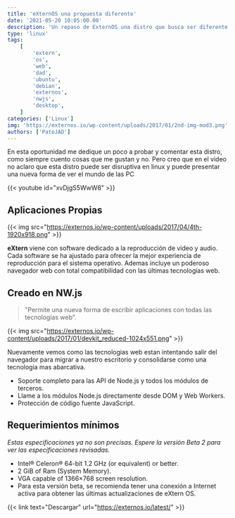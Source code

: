 ```yaml
---
title: 'eXternOS una propuesta diferente'
date: '2021-05-20 10:05:00.00'
description: 'Un repaso de ExternOS una distro que busca ser diferente a lo que nos proponene las demas'
type: 'linux'
tags:
    [
        'extern',
        'os',
        'web',
        'dad',
        'ubuntu',
        'debian',
        'externos',
        'nwjs',
        'desktop',
    ]
categories: ['Linux']
img: 'https://externos.io/wp-content/uploads/2017/01/2nd-img-mod3.png'
authors: ['PatoJAD']
---
```


En esta oportunidad me dedique un poco a probar y comentar esta distro, como siempre cuento cosas que me gustan y no. Pero creo que en el video no aclaro que esta distro puede ser disruptiva en linux y puede presentar una nueva forma de ver el mundo de las PC

{{< youtube id="xvDjgS5WwW8" >}}

## Aplicaciones Propias

{{< img src="https://externos.io/wp-content/uploads/2017/04/4th-1920x918.png" >}}

**eXtern** viene con software dedicado a la reproducción de video y audio. Cada software se ha ajustado para ofrecer la mejor experiencia de reproducción para el sistema operativo. Ademas incluye un poderoso navegador web con total compatibilidad con las últimas tecnologías web.

## Creado en NW.js

> "Permite una nueva forma de escribir aplicaciones con todas las tecnologías web".

{{< img src="https://externos.io/wp-content/uploads/2017/01/devkit_reduced-1024x551.png" >}}

Nuevamente vemos como las tecnologias web estan intentando salir del navegador para migrar a nuestro escritorio y consolidarse como una tecnologia mas abarcativa.

-   Soporte completo para las API de Node.js y todos los módulos de terceros.
-   Llame a los módulos Node.js directamente desde DOM y Web Workers.
-   Protección de código fuente JavaScript.

## Requerimientos mínimos

_Estas especificaciones ya no son precisas. Espere la versión Beta 2 para ver las especificaciones revisadas._

-   Intel® Celeron® 64-bit 1.2 GHz (or equivalent) or better.
-   2 GiB of Ram (System Memory).
-   VGA capable of 1366×768 screen resolution.
-   Para esta versión beta, se recomienda tener una conexión a Internet activa para obtener las últimas actualizaciones de eXtern OS.

{{< link text="Descargar" url="https://externos.io/latest/" >}}
